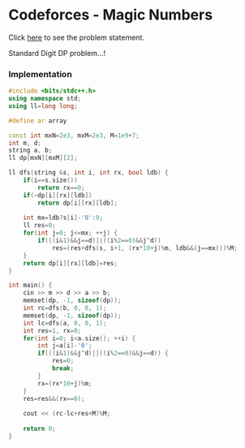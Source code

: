 # Codeforces - Magic Numbers
Click [here](https://codeforces.com/problemset/problem/628/D) to see the problem statement.   

Standard Digit DP problem...!

### Implementation
```cpp
#include <bits/stdc++.h>
using namespace std;
using ll=long long;

#define ar array

const int mxN=2e3, mxM=2e3, M=1e9+7;
int m, d;
string a, b;
ll dp[mxN][mxM][2];

ll dfs(string &s, int i, int rx, bool ldb) {
    if(i==s.size())
        return rx==0;
    if(~dp[i][rx][ldb])
        return dp[i][rx][ldb];
    
    int mx=ldb?s[i]-'0':9;
    ll res=0;
    for(int j=0; j<=mx; ++j) {
        if(((i&1)&&j==d)||((i%2==0)&&j^d))
            res=(res+dfs(s, i+1, (rx*10+j)%m, ldb&&(j==mx)))%M;
    }
    return dp[i][rx][ldb]=res;
}

int main() {
    cin >> m >> d >> a >> b;
    memset(dp, -1, sizeof(dp));
    int rc=dfs(b, 0, 0, 1);
    memset(dp, -1, sizeof(dp));
    int lc=dfs(a, 0, 0, 1);
    int res=1, rx=0;
    for(int i=0; i<a.size(); ++i) {
        int j=a[i]-'0';
        if(((i&1)&&j^d)||((i%2==0)&&j==d)) {
            res=0;
            break;
        }
        rx=(rx*10+j)%m;
    }
    res=res&&(rx==0);
    
    cout << (rc-lc+res+M)%M;
    
    return 0;
}
```

